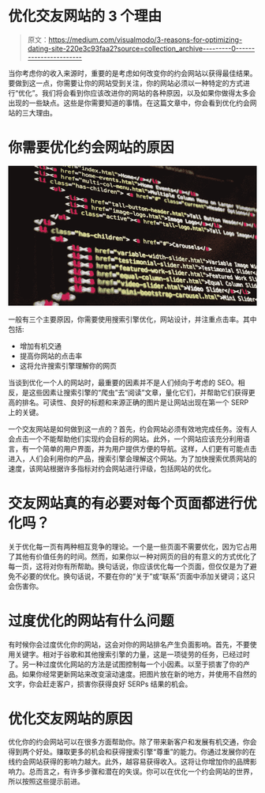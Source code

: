 # 优化交友网站的 3 个理由

> 原文：<https://medium.com/visualmodo/3-reasons-for-optimizing-dating-site-220e3c93faa2?source=collection_archive---------0----------------------->

当你考虑你的收入来源时，重要的是考虑如何改变你的约会网站以获得最佳结果。要做到这一点，你需要让你的网站受到关注，你的网站必须以一种特定的方式进行“优化”。我们将会看到你应该改进你的网站的各种原因，以及如果你做得太多会出现的一些缺点。这些是你需要知道的事情。在这篇文章中，你会看到优化约会网站的三大理由。

# 你需要优化约会网站的原因

![](img/f9db6290ae9c97d8623fa494bac0e75e.png)

一般有三个主要原因，你需要使用搜索引擎优化，网站设计，并注重点击率。其中包括:

*   增加有机交通
*   提高你网站的点击率
*   这将允许搜索引擎理解你的网页

当谈到优化一个人的网站时，最重要的因素并不是人们倾向于考虑的 SEO。相反，是这些因素让搜索引擎的“爬虫”去“阅读”文章，量化它们，并帮助它们获得更高的排名。可读性、良好的标题和来源正确的图片是让网站出现在第一个 SERP 上的关键。

一个交友网站是如何做到这一点的？首先，约会网站必须有效地完成任务。没有人会点击一个不能帮助他们实现约会目标的网站。此外，一个网站应该充分利用语言，有一个简单的用户界面，并为用户提供方便的导航。这样，人们更有可能点击进入，人们会利用你的产品，搜索引擎会理解这个网站。为了加快搜索优质网站的速度，该网站根据许多指标对约会网站进行评级，包括网站的优化。

# 交友网站真的有必要对每个页面都进行优化吗？

关于优化每一页有两种相互竞争的理论。一个是一些页面不需要优化，因为它占用了其他有价值任务的时间。然而，如果你以一种对网页的目的有意义的方式优化了每一页，这将对你有所帮助。换句话说，你应该优化每一个页面，但仅仅是为了避免不必要的优化。换句话说，不要在你的“关于”或“联系”页面中添加关键词；这只会伤害你。

# 过度优化的网站有什么问题

有时候你会过度优化你的网站，这会对你的网站排名产生负面影响。首先，不要使用关键字。相对于谷歌和其他搜索引擎的力量，这是一项徒劳的任务，已经过时了。另一种过度优化网站的方法是试图控制每一个小因素。以至于损害了你的产品。如果你经常更新网站来改变滚动速度。把图片放在新的地方，并使用不自然的文字，你会赶走客户，损害你获得良好 SERPs 结果的机会。

# 优化交友网站的原因

优化你的约会网站可以在很多方面帮助你。除了带来新客户和发展有机交通，你会得到两个好处。赚取更多的机会和获得搜索引擎“尊重”的能力。你通过发展你的在线约会网站获得的影响力越大。此外，越容易获得收入。这将让你增加你的品牌影响力。总而言之，有许多步骤和潜在的失误。你可以在优化一个约会网站的世界，所以按照这些提示前进。